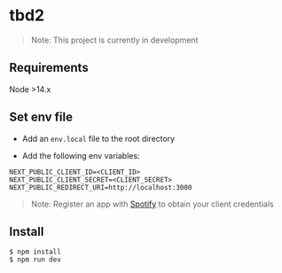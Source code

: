 # tbd2

> Note: This project is currently in development

## Requirements

Node >14.x

## Set env file

- Add an `env.local` file to the root directory

- Add the following env variables:

```
NEXT_PUBLIC_CLIENT_ID=<CLIENT_ID>
NEXT_PUBLIC_CLIENT_SECRET=<CLIENT_SECRET>
NEXT_PUBLIC_REDIRECT_URI=http://localhost:3000
```

> Note: Register an app with [Spotify](https://developer.spotify.com/dashboard/applications) to obtain your client credentials

## Install

```
$ npm install
$ npm run dev
```
